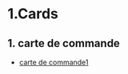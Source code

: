 
# 1.Cards
## 1. carte de commande
- [carte de commande1](https://www.creative-tim.com/twcomponents/component/order-card)
